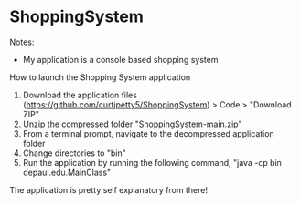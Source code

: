 # ShoppingSystem

Notes:
- My application is a console based shopping system

How to launch the Shopping System application
1) Download the application files (https://github.com/curtjpetty5/ShoppingSystem) > Code > "Download ZIP"
2) Unzip the compressed folder "ShoppingSystem-main.zip"
3) From a terminal prompt, navigate to the decompressed application folder
4) Change directories to "bin"
5) Run the application by running the following command, "java -cp bin depaul.edu.MainClass"

The application is pretty self explanatory from there!